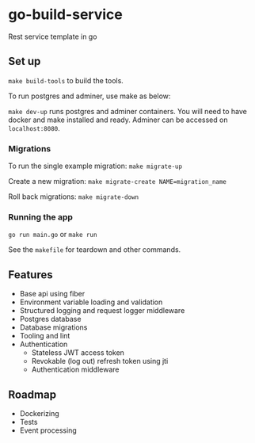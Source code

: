 # go-build-service

Rest service template in go

## Set up
`make build-tools` to build the tools.

To run postgres and adminer, use make as below:

`make dev-up` runs postgres and adminer containers. You will need to have docker and make installed and ready.
Adminer can be accessed on `localhost:8080`.

### Migrations

To run the single example migration: `make migrate-up`

Create a new migration: `make migrate-create NAME=migration_name`

Roll back migrations: `make migrate-down`

### Running the app
`go run main.go` or `make run`

See the `makefile` for teardown and other commands.


## Features

- Base api using fiber
- Environment variable loading and validation
- Structured logging and request logger middleware
- Postgres database
- Database migrations
- Tooling and lint
- Authentication
  - Stateless JWT access token
  - Revokable (log out) refresh token using jti
  - Authentication middleware

## Roadmap

- Dockerizing
- Tests
- Event processing
